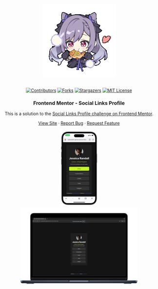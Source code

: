 <br />
<div align="center">
    <img src="./assets/resources/imgs/200w.gif" alt="Logo">
  </a>
  <br />
  <br />

[![Contributors][contributors-shield]][contributors-url]
[![Forks][forks-shield]][forks-url]
[![Stargazers][stars-shield]][stars-url]
[![MIT License][license-shield]][license-url]

<h3 align="center">Frontend Mentor - Social Links Profile</h3>


This is a solution to the [Social Links Profile challenge on Frontend Mentor](https://www.frontendmentor.io/challenges/social-links-profile-UG32l9m6dQ).

  <p align="center">   
    <a href="https://sedaryildirim.github.io/social-links-profile-main/">View Site</a>
    ·
    <a href="https://github.com/sedaryildirim/social-links-profile-main/issues">Report Bug</a>
    ·
    <a href="https://github.com/sedaryildirim/social-links-profile-main/issues">Request Feature</a>
  </p>
</div>

<div align="center">

![Mobile](./assets/resources/imgs/mobile.png)
![Desktop](./assets/resources/imgs/desktop.png)
</div>

<!-- MARKDOWN LINKS & IMAGES -->
<!-- https://www.markdownguide.org/basic-syntax/#reference-style-links -->
[contributors-shield]: https://img.shields.io/github/contributors/sedaryildirim/social-links-profile-main.svg?style=for-the-badge
[contributors-url]: https://github.com/sedaryildirim/social-links-profile-main/graphs/contributors
[forks-shield]: https://img.shields.io/github/forks/sedaryildirim/social-links-profile-main.svg?style=for-the-badge
[forks-url]: https://github.com/sedaryildirim/social-links-profile-main/network/members
[stars-shield]: https://img.shields.io/github/stars/sedaryildirim/social-links-profile-main.svg?style=for-the-badge
[stars-url]: https://github.com/sedaryildirim/social-links-profile-main/stargazers
[license-shield]: https://img.shields.io/github/license/sedaryildirim/social-links-profile-main.svg?style=for-the-badge
[license-url]: https://github.com/sedaryildirim/social-links-profile-main/blob/main/LICENSE.txt
[product-screenshot]: imgs/screenshot.png
